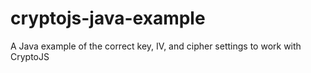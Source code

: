 # cryptojs-java-example
A Java example of the correct key, IV, and cipher settings to work with CryptoJS
